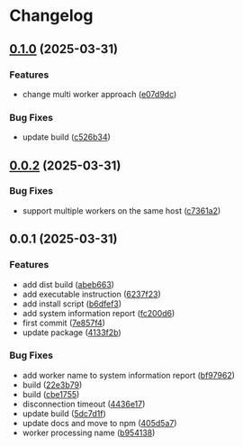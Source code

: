 # Changelog

## [0.1.0](https://github.com/MalwareDataLab/autodroid-watcher-client/compare/v0.0.2...v0.1.0) (2025-03-31)


### Features

* change multi worker approach ([e07d9dc](https://github.com/MalwareDataLab/autodroid-watcher-client/commit/e07d9dcd1c5a1bfb0fda898bc9c30c09ced26061))


### Bug Fixes

* update build ([c526b34](https://github.com/MalwareDataLab/autodroid-watcher-client/commit/c526b3416656c1f6bbf3a508fe58706e2c8363e5))

## [0.0.2](https://github.com/MalwareDataLab/autodroid-watcher-client/compare/v0.0.1...v0.0.2) (2025-03-31)


### Bug Fixes

* support multiple workers on the same host ([c7361a2](https://github.com/MalwareDataLab/autodroid-watcher-client/commit/c7361a2fb020b9d11318dc0a0ccaff252c93365e))

## 0.0.1 (2025-03-31)


### Features

* add dist build ([abeb663](https://github.com/MalwareDataLab/autodroid-watcher-client/commit/abeb66368994f58e974a6a38b31c9e7077bf39c5))
* add executable instruction ([6237f23](https://github.com/MalwareDataLab/autodroid-watcher-client/commit/6237f230b5a08d8fcd51d94ea45a0848e92f019e))
* add install script ([b6dfef3](https://github.com/MalwareDataLab/autodroid-watcher-client/commit/b6dfef3670d1a164d39ed2bd7d721fb0b400ef9b))
* add system information report ([fc200d6](https://github.com/MalwareDataLab/autodroid-watcher-client/commit/fc200d61a4f01f153906d75a99c05f30e5151ed1))
* first commit ([7e857f4](https://github.com/MalwareDataLab/autodroid-watcher-client/commit/7e857f4a22b174b87f1ada720b46cc2a54fd0a7f))
* update package ([4133f2b](https://github.com/MalwareDataLab/autodroid-watcher-client/commit/4133f2b17e42a1567e8a4adeba89b8adef722e13))


### Bug Fixes

* add worker name to system information report ([bf97962](https://github.com/MalwareDataLab/autodroid-watcher-client/commit/bf9796241d4dd29f5a758c1d73144c9f46271d3b))
* build ([22e3b79](https://github.com/MalwareDataLab/autodroid-watcher-client/commit/22e3b79f0addfcd33cda5a54c64747ac13018d96))
* build ([cbe1755](https://github.com/MalwareDataLab/autodroid-watcher-client/commit/cbe175564cb7e09e370e3f58ef5217ae516b9497))
* disconnection timeout ([4436e17](https://github.com/MalwareDataLab/autodroid-watcher-client/commit/4436e17132e116ac3865aa863da0e8f0bf420c41))
* update build ([5dc7d1f](https://github.com/MalwareDataLab/autodroid-watcher-client/commit/5dc7d1feb99c2a15bdd3158ae778e4dc4645d0d5))
* update docs and move to npm ([405d5a7](https://github.com/MalwareDataLab/autodroid-watcher-client/commit/405d5a79ecbdc1d513a0b229be592b3c5e7231fb))
* worker processing name ([b954138](https://github.com/MalwareDataLab/autodroid-watcher-client/commit/b954138f676919987860b1e18b16c433cc74c4c9))
